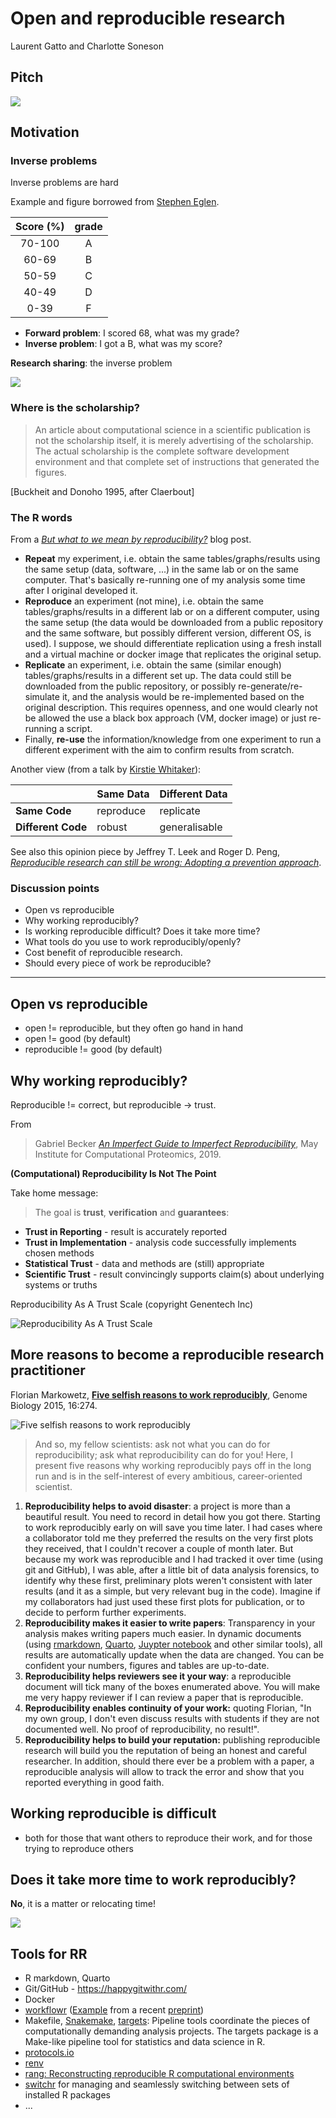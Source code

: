 # Open and reproducible research

Laurent Gatto and Charlotte Soneson

## Pitch

![](https://external-content.duckduckgo.com/iu/?u=https%3A%2F%2Ftse1.mm.bing.net%2Fth%3Fid%3DOIP.y997ex9YBpOb2hp7wxBaKAHaLY%26pid%3DApi&f=1&ipt=1f220e3849ba9b03fc675b172270af21303fe6cd78037eb8c8e9bc142869e4bd&ipo=images)

## Motivation

### Inverse problems

Inverse problems are hard

Example and figure borrowed from [Stephen Eglen](https://sje30.github.io/talks/2017/cam_eglen.html#inverse-problems-are-hard).

| Score (%) | grade |
|:---------:|:-----:|
| 70-100    |    A  |
| 60-69     |    B  |
| 50-59     |    C  |
| 40-49     |    D  |
| 0-39      |    F  |


- **Forward problem**: I scored 68, what was my grade?
- **Inverse problem**: I got a B, what was my score?

**Research sharing**: the inverse problem

![](https://lgatto.github.io/images/inv-paper.svg)

### Where is the scholarship?

> An article about computational science in a scientific publication
> is not the scholarship itself, it is merely advertising of the
> scholarship. The actual scholarship is the complete software
> development environment and that complete set of instructions that
> generated the figures.

[Buckheit and Donoho 1995, after Claerbout]

### The R words

From a [*But what to we mean by reproducibility?*](https://lgatto.github.io/rr-what-should-be-our-goals/) blog post.

- **Repeat** my experiment, i.e. obtain the same tables/graphs/results
  using the same setup (data, software, ...) in the same lab or on the
  same computer. That's basically re-running one of my analysis some
  time after I original developed it.
- **Reproduce** an experiment (not mine), i.e. obtain the same
  tables/graphs/results in a different lab or on a different computer,
  using the same setup (the data would be downloaded from a public
  repository and the same software, but possibly different version,
  different OS, is used). I suppose, we should differentiate
  replication using a fresh install and a virtual machine or docker
  image that replicates the original setup.
- **Replicate** an experiment, i.e. obtain the same (similar enough)
  tables/graphs/results in a different set up. The data could still be
  downloaded from the public repository, or possibly
  re-generate/re-simulate it, and the analysis would be re-implemented
  based on the original description. This requires openness, and one
  would clearly not be allowed the use a black box approach (VM,
  docker image) or just re-running a script.
- Finally, **re-use** the information/knowledge from one experiment to
  run a different experiment with the aim to confirm results from
  scratch.

Another view (from a talk by [Kirstie Whitaker](https://figshare.com/articles/Publishing_a_reproducible_paper/4720996/1)):

|                    | Same Data | Different Data |
|--------------------|-----------|----------------|
| **Same Code**      | reproduce | replicate      |
| **Different Code** | robust    | generalisable  |


See also this opinion piece by Jeffrey T. Leek and Roger D. Peng,
[*Reproducible research can still be wrong: Adopting a prevention
approach*](https://www.pnas.org/content/112/6/1645).

### Discussion points

- Open vs reproducible
- Why working reproducibly?
- Is working reproducible difficult? Does it take more time?
- What tools do you use to work reproducibly/openly?
- Cost benefit of reproducible research.
- Should every piece of work be reproducible?

<hr>

## Open vs reproducible

- open != reproducible, but they often go hand in hand
- open != good (by default)
- reproducible != good (by default)


## Why working reproducibly?

Reproducible != correct, but reproducible -> trust.

From

> Gabriel Becker [*An Imperfect Guide to Imperfect
> Reproducibility*](https://gmbecker.github.io/MayInstituteKeynote2019/outline.html),
> May Institute for Computational Proteomics, 2019.


**(Computational) Reproducibility Is Not The Point**

Take home message:

> The goal is **trust**, **verification** and **guarantees**:

- **Trust in Reporting** - result is accurately reported
- **Trust in Implementation** - analysis code successfully implements
  chosen methods
- **Statistical Trust** - data and methods are (still) appropriate
- **Scientific Trust** - result convincingly supports claim(s) about
  underlying systems or truths

Reproducibility As A Trust Scale (copyright Genentech Inc)

![Reproducibility As A Trust Scale](https://gmbecker.github.io/MayInstituteKeynote2019/trustscale3.png)

## More reasons to become a reproducible research practitioner

Florian Markowetz, [**Five selfish reasons to work reproducibly**](https://doi.org/10.1186/s13059-015-0850-7), Genome Biology 2015, 16:274.

![Five selfish reasons to work reproducibly](https://lgatto.github.io/images/2017-09-22-selfish-rr.png)

> And so, my fellow scientists: ask not what you can do for
> reproducibility; ask what reproducibility can do for you! Here, I
> present five reasons why working reproducibly pays off in the long
> run and is in the self-interest of every ambitious, career-oriented
> scientist.

1. **Reproducibility helps to avoid disaster**: a project is more than
   a beautiful result. You need to record in detail how you got
   there. Starting to work reproducibly early on will save you time
   later. I had cases where a collaborator told me they preferred the
   results on the very first plots they received, that I couldn't
   recover a couple of month later. But because my work was
   reproducible and I had tracked it over time (using git and GitHub),
   I was able, after a little bit of data analysis forensics, to
   identify why these first, preliminary plots weren't consistent with
   later results (and it as a simple, but very relevant bug in the
   code). Imagine if my collaborators had just used these first plots
   for publication, or to decide to perform further experiments.
2. **Reproducibility makes it easier to write papers**: Transparency
   in your analysis makes writing papers much easier. In dynamic
   documents (using [rmarkdown](http://rmarkdown.rstudio.com/),
   [Quarto](https://quarto.org/), [Juypter
   notebook](https://jupyter.org/) and other similar tools), all
   results are automatically update when the data are changed. You can
   be confident your numbers, figures and tables are up-to-date.
3. **Reproducibility helps reviewers see it your way**: a reproducible
   document will tick many of the boxes enumerated above. You will
   make me very happy reviewer if I can review a paper that is
   reproducible.
4. **Reproducibility enables continuity of your work:** quoting
   Florian, "In my own group, I don't even discuss results with
   students if they are not documented well. No proof of
   reproducibility, no result!".
5. **Reproducibility helps to build your reputation:** publishing
   reproducible research will build you the reputation of being an
   honest and careful researcher. In addition, should there ever be a
   problem with a paper, a reproducible analysis will allow to track
   the error and show that you reported everything in good faith.


## Working reproducible is difficult

- both for those that want others to reproduce their work, and for those trying to reproduce others


## Does it take more time to work reproducibly?

**No**, it is a matter or relocating time!

![](https://lgatto.github.io/images/reproducibiity_relocates_time.png)

## Tools for RR

- R markdown, Quarto
- Git/GitHub - https://happygitwithr.com/
- Docker
- [workflowr](https://workflowr.io/)
  ([Example](https://oshlacklab.com/paed-cf-cite-seq/index.html) from
  a recent
  [preprint](https://www.biorxiv.org/content/10.1101/2022.06.17.496207v1))
- Makefile, [Snakemake](https://snakemake.readthedocs.io/en/stable/),
  [targets](https://docs.ropensci.org/targets/): Pipeline tools
  coordinate the pieces of computationally demanding analysis
  projects. The targets package is a Make-like pipeline tool for
  statistics and data science in R.
- [protocols.io](https://www.protocols.io/)
- [renv](https://rstudio.github.io/renv/articles/renv.html)
- [rang: Reconstructing reproducible R computational environments](https://journals.plos.org/plosone/article?id=10.1371/journal.pone.0286761)
- [switchr](https://github.com/gmbecker/switchr) for managing and
  seamlessly switching between sets of installed R packages
- ...
